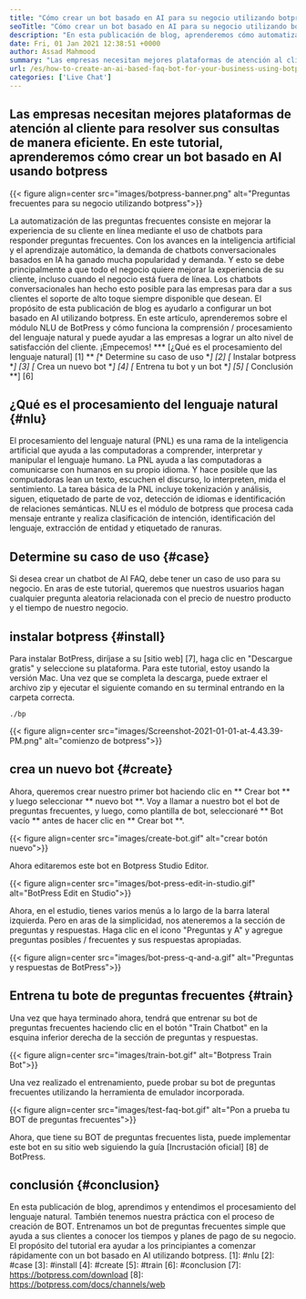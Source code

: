 ```yaml
---
title: "Cómo crear un bot basado en AI para su negocio utilizando botpress" 
seoTitle: "Cómo crear un bot basado en AI para su negocio utilizando botpress" 
description: "En esta publicación de blog, aprenderemos cómo automatizar las consultas de sus clientes utilizando un bot basado en AI utilizando botpress en su sitio web." 
date: Fri, 01 Jan 2021 12:38:51 +0000
author: Assad Mahmood
summary: "Las empresas necesitan mejores plataformas de atención al cliente para resolver eficientemente sus consultas. En este tutorial, aprenderemos cómo crear un bot basado en la IA usando botpress" 
url: /es/how-to-create-an-ai-based-faq-bot-for-your-business-using-botpress/
categories: ['Live Chat']
---
```


## Las empresas necesitan mejores plataformas de atención al cliente para resolver sus consultas de manera eficiente. En este tutorial, aprenderemos cómo crear un bot basado en AI usando botpress

{{< figure align=center src="images/botpress-banner.png" alt="Preguntas frecuentes para su negocio utilizando botpress">}}

La automatización de las preguntas frecuentes consiste en mejorar la experiencia de su cliente en línea mediante el uso de chatbots para responder preguntas frecuentes. Con los avances en la inteligencia artificial y el aprendizaje automático, la demanda de chatbots conversacionales basados ​​en IA ha ganado mucha popularidad y demanda. Y esto se debe principalmente a que todo el negocio quiere mejorar la experiencia de su cliente, incluso cuando el negocio está fuera de línea. Los chatbots conversacionales han hecho esto posible para las empresas para dar a sus clientes el soporte de alto toque siempre disponible que desean. El propósito de esta publicación de blog es ayudarlo a configurar un bot basado en AI utilizando botpress.
En este artículo, aprenderemos sobre el módulo NLU de BotPress y cómo funciona la comprensión / procesamiento del lenguaje natural y puede ayudar a las empresas a lograr un alto nivel de satisfacción del cliente. ¡Empecemos!
  *** [¿Qué es el procesamiento del lenguaje natural] [1] **
  *[** Determine su caso de uso **] [2]
  *[** Instalar botpress **] [3]
  *[** Crea un nuevo bot **] [4]
  *[** Entrena tu bot y un bot **] [5]
  *[** Conclusión **] [6]

## ¿Qué es el procesamiento del lenguaje natural {#nlu}
El procesamiento del lenguaje natural (PNL) es una rama de la inteligencia artificial que ayuda a las computadoras a comprender, interpretar y manipular el lenguaje humano. La PNL ayuda a las computadoras a comunicarse con humanos en su propio idioma. Y hace posible que las computadoras lean un texto, escuchen el discurso, lo interpreten, mida el sentimiento.
La tarea básica de la PNL incluye tokenización y análisis, siguen, etiquetado de parte de voz, detección de idiomas e identificación de relaciones semánticas.
NLU es el módulo de botpress que procesa cada mensaje entrante y realiza clasificación de intención, identificación del lenguaje, extracción de entidad y etiquetado de ranuras.

## Determine su caso de uso {#case}
Si desea crear un chatbot de AI FAQ, debe tener un caso de uso para su negocio. En aras de este tutorial, queremos que nuestros usuarios hagan cualquier pregunta aleatoria relacionada con el precio de nuestro producto y el tiempo de nuestro negocio.

## instalar botpress {#install}
Para instalar BotPress, diríjase a su [sitio web] [7], haga clic en "Descargue gratis" y seleccione su plataforma. Para este tutorial, estoy usando la versión Mac. Una vez que se completa la descarga, puede extraer el archivo zip y ejecutar el siguiente comando en su terminal entrando en la carpeta correcta.
```
./bp
```

{{< figure align=center src="images/Screenshot-2021-01-01-at-4.43.39-PM.png" alt="comienzo de botpress">}}


## crea un nuevo bot {#create}
Ahora, queremos crear nuestro primer bot haciendo clic en ** Crear bot ** y luego seleccionar ** nuevo bot **. Voy a llamar a nuestro bot el bot de preguntas frecuentes, y luego, como plantilla de bot, seleccionaré ** Bot vacío ** antes de hacer clic en ** Crear bot **.

{{< figure align=center src="images/create-bot.gif" alt="crear botón nuevo">}}

Ahora editaremos este bot en Botpress Studio Editor.

{{< figure align=center src="images/bot-press-edit-in-studio.gif" alt="BotPress Edit en Studio">}}

Ahora, en el estudio, tienes varios menús a lo largo de la barra lateral izquierda. Pero en aras de la simplicidad, nos ateneremos a la sección de preguntas y respuestas.
Haga clic en el icono "Preguntas y A" y agregue preguntas posibles / frecuentes y sus respuestas apropiadas.

{{< figure align=center src="images/bot-press-q-and-a.gif" alt="Preguntas y respuestas de BotPress">}}


## Entrena tu bote de preguntas frecuentes {#train}
Una vez que haya terminado ahora, tendrá que entrenar su bot de preguntas frecuentes haciendo clic en el botón "Train Chatbot" en la esquina inferior derecha de la sección de preguntas y respuestas.

{{< figure align=center src="images/train-bot.gif" alt="Botpress Train Bot">}}

Una vez realizado el entrenamiento, puede probar su bot de preguntas frecuentes utilizando la herramienta de emulador incorporada.

{{< figure align=center src="images/test-faq-bot.gif" alt="Pon a prueba tu BOT de preguntas frecuentes">}}

Ahora, que tiene su BOT de preguntas frecuentes lista, puede implementar este bot en su sitio web siguiendo la guía [Incrustación oficial] [8] de BotPress.

## conclusión {#conclusion}
En esta publicación de blog, aprendimos y entendimos el procesamiento del lenguaje natural. También tenemos nuestra práctica con el proceso de creación de BOT. Entrenamos un bot de preguntas frecuentes simple que ayuda a sus clientes a conocer los tiempos y planes de pago de su negocio. El propósito del tutorial era ayudar a los principiantes a comenzar rápidamente con un bot basado en AI utilizando botpress.
[1]: #nlu
[2]: #case
[3]: #install
[4]: #create
[5]: #train
[6]: #conclusion
[7]: https://botpress.com/download
[8]: https://botpress.com/docs/channels/web
